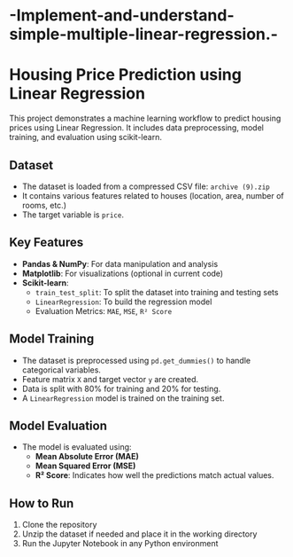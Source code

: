 # -Implement-and-understand-simple-multiple-linear-regression.-
# Housing Price Prediction using Linear Regression

This project demonstrates a machine learning workflow to predict housing prices using Linear Regression. It includes data preprocessing, model training, and evaluation using scikit-learn.

##  Dataset

- The dataset is loaded from a compressed CSV file: `archive (9).zip`
- It contains various features related to houses (location, area, number of rooms, etc.)
- The target variable is `price`.

## Key Features

- **Pandas & NumPy**: For data manipulation and analysis  
- **Matplotlib**: For visualizations (optional in current code)  
- **Scikit-learn**:
  - `train_test_split`: To split the dataset into training and testing sets
  - `LinearRegression`: To build the regression model
  - Evaluation Metrics: `MAE`, `MSE`, `R² Score`

##  Model Training

- The dataset is preprocessed using `pd.get_dummies()` to handle categorical variables.
- Feature matrix `X` and target vector `y` are created.
- Data is split with 80% for training and 20% for testing.
- A `LinearRegression` model is trained on the training set.

## Model Evaluation

- The model is evaluated using:
  - **Mean Absolute Error (MAE)**
  - **Mean Squared Error (MSE)**
  - **R² Score**: Indicates how well the predictions match actual values.


##  How to Run

1. Clone the repository
2. Unzip the dataset if needed and place it in the working directory
3. Run the Jupyter Notebook in any Python environment

